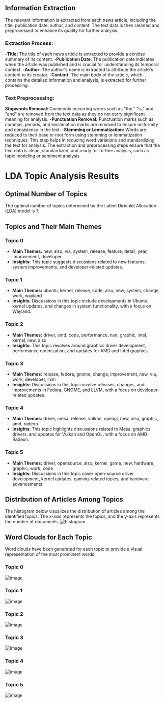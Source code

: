 
## Information Extraction
The relevant information is extracted from each news article, including the title, publication date, author, and content. The text data is then cleaned and preprocessed to enhance its quality for further analysis.

### Extraction Process:
-**Title:** The title of each news article is extracted to provide a concise summary of its content.
-**Publication Date:** The publication date indicates when the article was published and is crucial for understanding its temporal context.
-**Author:** The author's name is extracted to attribute the article's content to its creator.
-**Content:** The main body of the article, which contains the detailed information and analysis, is extracted for further processing.
### Text Preprocessing:
**Stopwords Removal:** Commonly occurring words such as "the," "is," and "and" are removed from the text data as they do not carry significant meaning for analysis.
-**Punctuation Removal:** Punctuation marks such as commas, periods, and exclamation marks are removed to ensure uniformity and consistency in the text.
-**Stemming or Lemmatization:** Words are reduced to their base or root form using stemming or lemmatization techniques. This step helps in reducing word variations and standardizing the text for analysis.
The extraction and preprocessing steps ensure that the text data is clean, standardized, and ready for further analysis, such as topic modeling or sentiment analysis.



# LDA Topic Analysis Results

## Optimal Number of Topics
The optimal number of topics determined by the Latent Dirichlet Allocation (LDA) model is 7.

## Topics and Their Main Themes

### Topic 0
- **Main Themes:** new, also, via, system, release, feature, detail, year, improvement, developer
- **Insights:** This topic suggests discussions related to new features, system improvements, and developer-related updates.

### Topic 1
- **Main Themes:** ubuntu, kernel, release, code, also, new, system, change, work, wayland
- **Insights:** Discussions in this topic include developments in Ubuntu, kernel updates, and changes in system functionality, with a focus on Wayland.

### Topic 2
- **Main Themes:** driver, amd, code, performance, nan, graphic, intel, kernel, new, also
- **Insights:** This topic revolves around graphics driver development, performance optimization, and updates for AMD and Intel graphics.

### Topic 3
- **Main Themes:** release, fedora, gnome, change, improvement, new, via, work, developer, llvm
- **Insights:** Discussions in this topic involve releases, changes, and improvements in Fedora, GNOME, and LLVM, with a focus on developer-related updates.

### Topic 4
- **Main Themes:** driver, mesa, release, vulkan, opengl, new, also, graphic, amd, radeon
- **Insights:** This topic highlights discussions related to Mesa, graphics drivers, and updates for Vulkan and OpenGL, with a focus on AMD Radeon.

### Topic 5
- **Main Themes:** driver, opensource, also, kernel, game, new, hardware, graphic, work, code
- **Insights:** Discussions in this topic cover open-source driver development, kernel updates, gaming-related topics, and hardware advancements.

## Distribution of Articles Among Topics
The histogram below visualizes the distribution of articles among the identified topics. The x-axis represents the topics, and the y-axis represents the number of documents.
![histogram](https://github.com/VasudhaMaddi/nlp/assets/88607955/65e04f07-dd6e-485d-b9c3-72b2fcf5d625)


## Word Clouds for Each Topic
Word clouds have been generated for each topic to provide a visual representation of the most prominent words.

### Topic 0
![image](https://github.com/VasudhaMaddi/nlp/assets/88607955/a4be54d8-890e-4f41-be28-35546605976b)

### Topic 1
![image](https://github.com/VasudhaMaddi/nlp/assets/88607955/cbd04ee5-d8f2-47c7-8095-c4ef605f6d14)

### Topic 2
![image](https://github.com/VasudhaMaddi/nlp/assets/88607955/f8dbd8ce-4813-4bfc-b848-b5a636306dcd)

### Topic 3
![image](https://github.com/VasudhaMaddi/nlp/assets/88607955/1e798d84-01eb-449a-a9b6-578cfa3c75d1)

### Topic 4
![image](https://github.com/VasudhaMaddi/nlp/assets/88607955/582ef0ee-ab77-4fe7-841d-9bb360ed72ad)

### Topic 5
![image](https://github.com/VasudhaMaddi/nlp/assets/88607955/92fee8f3-9af2-446c-8ab2-5cd8e4c71461)

